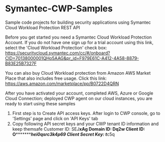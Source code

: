 # Symantec-CWP-Samples
Sample code projects for building security applications using Symantec Cloud Workload Protection REST API

Before you get started you need a Symantec Cloud Workload Protection Account. If you do not have one sign up for a trial account using this link, select the 'Cloud Workload Protection' check box: https://securitycloud.symantec.com/cc/#/onboard?CID=70138000001QHo5AAG&pr_id=F979E61C-A412-4A58-8879-B83E25B7327F

You can also buy Cloud Workload protection from Amazon AWS Market Place that also includes free usage. Click this link: https://aws.amazon.com/marketplace/pp/B0722D4QRN

After you have activated your account, completed AWS, Azure or Google Cloud Connection; deployed CWP agent on our cloud instances, you are ready to start using these samples

1. First step is to Create API access keys. After login to CWP console, go to 'Settings' page and click on 'API Keys' tab
2. Copy following API secret keys and your CWP tenant ID information and keep themsafe
Customer ID: SEJ**************xAg
Domain ID: Dq******************2w
Client ID: O********************************hei0qsrc3k4p69
Client Secret Key: t*********************c5q


